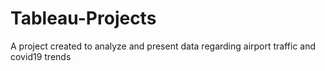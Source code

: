 # Tableau-Projects
A project created to analyze and present data regarding airport traffic and covid19 trends
